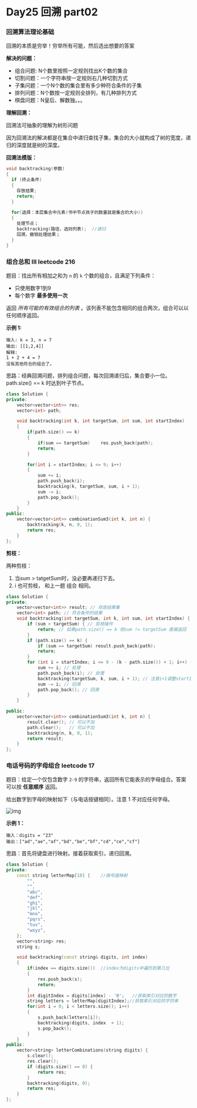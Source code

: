 #  Day25 回溯 part02

### 回溯算法理论基础

回溯的本质是穷举！穷举所有可能，然后选出想要的答案

**解决的问题：** 

- 组合问题: N个数里按照一定规则找出K个数的集合
- 切割问题：一个字符串按一定规则右几种切割方式
- 子集问题：一个N个数的集合里有多少种符合条件的子集
- 排列问题：N个数按一定规则全排列，有几种排列方式
- 棋盘问题：N皇后、解数独。。。

**理解回溯：**

回溯法可抽象的理解为树形问题

因为回溯法的解决都是在集合中递归查找子集，集合的大小就构成了树的宽度，递归的深度就是树的深度。

**回溯法模版：**

```C++ 
void backtracking(参数)
{
  if (终止条件)
  {
    存放结果;
    return;
  }
  
  for(选择：本层集合中元素(书中节点孩子的数量就是集合的大小))
  {
    处理节点；
    backtracking(路径，选则列表);	//递归
    回溯，撤销处理结果；
  }
}
```

### 组合总和 III leetcode 216

题目：找出所有相加之和为 `n` 的 `k` 个数的组合，且满足下列条件：

- 只使用数字1到9
- 每个数字 **最多使用一次** 

返回 *所有可能的有效组合的列表* 。该列表不能包含相同的组合两次，组合可以以任何顺序返回。

**示例 1:**

```
输入: k = 3, n = 7
输出: [[1,2,4]]
解释:
1 + 2 + 4 = 7
没有其他符合的组合了。
```

思路：经典回溯问题，排列组合问题，每次回溯递归后，集合要小一位。path.size() == k 时达到叶子节点。

```C++
class Solution {
private: 
    vector<vector<int>> res;
    vector<int> path;

    void backtracking(int k, int targetSum, int sum, int startIndex)
    {
        if(path.size() == k)
        {
            if(sum == targetSum)    res.push_back(path);
            return;
        }

        for(int i = startIndex; i <= 9; i++)
        {
            sum += i;
            path.push_back(i);
            backtracking(k, targetSum, sum, i + 1);
            sum -= i;
            path.pop_back();
        }
    }
public:
    vector<vector<int>> combinationSum3(int k, int n) {
        backtracking(k, n, 0, 1);
        return res;
    }
};

```

**剪枝：**

两种剪枝：

1. 当sum > tatgetSum时，没必要再递归下去。
2. i 也可剪枝， 和上一题 组合 相同。

```C++
class Solution {
private:
    vector<vector<int>> result; // 存放结果集
    vector<int> path; // 符合条件的结果
    void backtracking(int targetSum, int k, int sum, int startIndex) {
        if (sum > targetSum) { // 剪枝操作
            return; // 如果path.size() == k 但sum != targetSum 直接返回
        }
        if (path.size() == k) {
            if (sum == targetSum) result.push_back(path);
            return;
        }
        for (int i = startIndex; i <= 9 - (k - path.size()) + 1; i++) { // 剪枝
            sum += i; // 处理
            path.push_back(i); // 处理
            backtracking(targetSum, k, sum, i + 1); // 注意i+1调整startIndex
            sum -= i; // 回溯
            path.pop_back(); // 回溯
        }
    }

public:
    vector<vector<int>> combinationSum3(int k, int n) {
        result.clear(); // 可以不加
        path.clear();   // 可以不加
        backtracking(n, k, 0, 1);
        return result;
    }
};
```

### 电话号码的字母组合 leetcode 17

题目：给定一个仅包含数字 `2-9` 的字符串，返回所有它能表示的字母组合。答案可以按 **任意顺序** 返回。

给出数字到字母的映射如下（与电话按键相同）。注意 1 不对应任何字母。

![img](https://assets.leetcode-cn.com/aliyun-lc-upload/uploads/2021/11/09/200px-telephone-keypad2svg.png)

 

**示例 1：**

```
输入：digits = "23"
输出：["ad","ae","af","bd","be","bf","cd","ce","cf"]
```

思路：首先将键盘进行映射。接着获取索引，递归回溯。

```C++
class Solution {
private:
    const string letterMap[10] {    //拨号盘映射
        "",
        "",
        "abc",
        "def",
        "ghi",
        "jkl",
        "mno",
        "pqrs",
        "tuv",
        "wxyz",
    };
    vector<string> res;
    string s;

    void backtracking(const string& digits, int index)
    {
        if(index == digits.size())  //index为digits中遍历到第几位
        {
            res.push_back(s);
            return;
        }
        int digitIndex = digits[index] - '0';   //获取索引对应的数字
        string letters = letterMap[digitIndex];//获取索引对应的字符串
        for(int i = 0; i < letters.size(); i++)
        {
            s.push_back(letters[i]);
            backtracking(digits, index  + 1);
            s.pop_back();
        }
    }
public:
    vector<string> letterCombinations(string digits) {
        s.clear();
        res.clear();
        if (digits.size() == 0) {
            return res;
        }
        backtracking(digits, 0);
        return res;
    }
};
```

